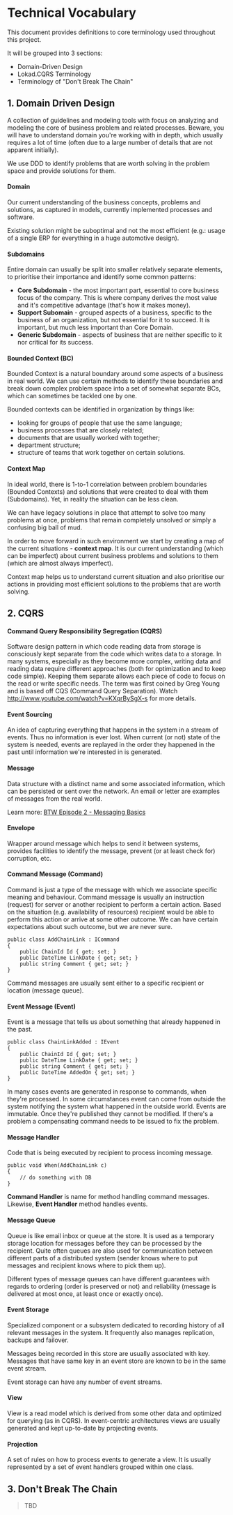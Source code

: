 # Technical Vocabulary

This document provides definitions to core terminology used throughout this project. 

It will be grouped into 3 sections:

* Domain-Driven Design
* Lokad.CQRS Terminology
* Terminology of "Don't Break The Chain"



## 1. Domain Driven Design

A collection of guidelines and modeling tools with focus on analyzing and modeling the core of business problem and related processes. Beware, you will have to understand domain you're working with in depth, which usually requires a lot of time (often due to a large number of details that are not apparent initially).

We use DDD to identify problems that are worth solving in the problem space and provide solutions for them.

#### Domain

Our current understanding of the business concepts, problems and solutions, as captured in models, currently implemented processes and software.

Existing solution might be suboptimal and not the most efficient (e.g.: usage of a single ERP for everything in a huge automotive design).

#### Subdomains


Entire domain can usually be split into smaller relatively separate elements, to prioritise their importance and identify some common patterns:

* **Core Subdomain** - the most important part, essential to core business focus of the company. This is where company derives the most value and it's competitive advantage (that's how it makes money).
* **Support Subomain** - grouped aspects of a business, specific to the business of an organization, but not essential for it to succeed. It is important, but much less important than Core Domain.
* **Generic Subdomain** - aspects of business that are neither specific to it nor critical for its success.


#### Bounded Context (BC)

Bounded Context is a natural boundary around some aspects of a business in real world. We can use certain methods to identify these boundaries and break down complex problem space into a set of somewhat separate BCs, which can sometimes be tackled one by one.

Bounded contexts can be identified in organization by things like:

* looking for groups of people that use the same language;
* business processes that are closely related;
* documents that are usually worked with together;
* department structure;
* structure of teams that work together on certain solutions.

#### Context Map

In ideal world, there is 1-to-1 correlation between problem boundaries (Bounded Contexts) and solutions that were created to deal with them (Subdomains). Yet, in reality the situation can be less clean. 

We can have legacy solutions in place that attempt to solve too many problems at once, problems that remain completely unsolved or simply a confusing big ball of mud.

In order to move forward in such environment we start by creating a map of the current situations - **context map**. It is our current understanding (which can be imperfect) about current business problems and solutions to them (which are almost always imperfect).

Context map helps us to understand current situation and also prioritise our actions in providing most efficient solutions to the problems that are worth solving.


## 2. CQRS

#### Command Query Responsibility Segregation (CQRS)

Software design pattern in which code reading data from storage is consciously kept separate from the code which writes data to a storage. In many systems, especially as they become more complex, writing data and reading data require different approaches (both for optimization and to keep code simple). Keeping them separate allows each piece of code to focus on the read or write specific needs. The term was first coined by Greg Young and is based off CQS (Command Query Separation). Watch http://www.youtube.com/watch?v=KXqrBySgX-s for more details.

#### Event Sourcing

An idea of capturing everything that happens in the system in a stream of events. Thus no information is ever lost. When current (or not) state of the system is needed, events are replayed in the order they happened in the past until information we're interested in is generated.

#### Message

Data structure with a distinct name and some associated information, which can be persisted or sent over the network. An email or letter are examples of messages from the real world.

Learn more: [BTW Episode 2 - Messaging Basics](http://beingtheworst.com/2012/episode-2-messaging-basics)


#### Envelope

Wrapper around message which helps to send it between systems, provides facilities to identify the message, prevent (or at least check for) corruption, etc.

#### Command Message (Command)

Command is just a type of the message with which we associate specific meaning and behaviour. Command message is usually an instruction (request) for server or another recipient to perform a certain action. Based on the situation (e.g. availability of resources) recipient would be able to perform this action or arrive at some other outcome. We can have certain expectations about such outcome, but we are never sure.


    public class AddChainLink : ICommand
    {
        public ChainId Id { get; set; }
        public DateTime LinkDate { get; set; }
        public string Comment { get; set; }
    }   
    
    
Command messages are usually sent either to a specific recipient or location (message queue).

#### Event Message (Event)

Event is a message that tells us about something that already happened in the past.


    public class ChainLinkAdded : IEvent
    {
        public ChainId Id { get; set; }
        public DateTime LinkDate { get; set; }
        public string Comment { get; set; }        
        public DateTime AddedOn { get; set; }
    }       

In many cases events are generated in response to commands, when they're processed. In some circumstances event can come from outside the system notifying the system what happened in the outside world. Events are immutable. Once they're published they cannot be modified. If there's a problem a compensating command needs to be issued to fix the problem.

#### Message Handler

Code that is being executed by recipient to process incoming message.

    public void When(AddChainLink c)
    {
        // do something with DB
    }
    
**Command Handler** is name for method handling command messages. Likewise, **Event Handler** method handles events.

#### Message Queue

Queue is like email inbox or queue at the store. It is used as a temporary storage location for messages before they can be processed by the recipient. Quite often queues are also used for communication between different parts of a distributed system (sender knows where to put messages and recipient knows where to pick them up).

Different types of message queues can have different guarantees with regards to ordering (order is preserved or not) and reliability (message is delivered at most once, at least once or exactly once).

#### Event Storage

Specialized component or a subsystem dedicated to recording history of all relevant messages in the system. It frequently also manages replication, backups and failover.

Messages being recorded in this store are usually associated with key. Messages that have same key in an event store are known to be in the same event stream. 

Event storage can have any number of event streams.

#### View

View is a read model which is derived from some other data and optimized for querying (as in CQRS). In event-centric architectures views are usually generated and kept up-to-date by projecting events.

#### Projection

A set of rules on how to process events to generate a view. It is usually represented by a set of event handlers grouped within one class.



## 3. Don't Break The Chain

> TBD